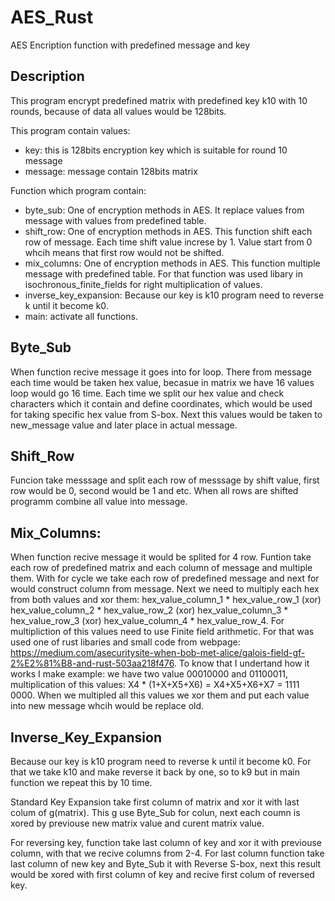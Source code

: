# AES_Rust
AES Encription function with predefined message and key

## Description
This program encrypt predefined matrix with predefined key k10 with 10 rounds, because of data all values would be 128bits.

This program contain values:
 - key: this is 128bits encryption key which is suitable for round 10 message
 - message: message contain 128bits matrix

Function which program contain:
 - byte_sub: One of encryption methods in AES. It replace values from message with values from predefined table.
 - shift_row: One of encryption methods in AES. This function shift each row of message. Each time shift value increse by 1. Value start from 0 whcih means that first row would not be shifted.
 - mix_columns: One of encryption methods in AES. This function multiple message with predefined table. For that function was used libary in isochronous_finite_fields for right multiplication of values.
 - inverse_key_expansion: Because our key is k10 program need to reverse k until it become k0.
 - main: activate all functions.

## Byte_Sub

When function recive message it goes into for loop. There from message each time would be taken hex value, becasue in matrix we have 16 values loop would go 16 time.
Each time we split our hex value and check characters which it contain and define coordinates, which would be used for taking specific hex value from S-box.
Next this values would be taken to new_message value and later place in actual message.

## Shift_Row

Funcion take messsage and split each row of messsage by shift value, first row would be 0, second would be 1 and etc. When all rows are shifted programm combine all value into message.

## Mix_Columns:

When function recive message it would be splited for 4 row. Funtion take each row of predefined matrix and each column of message and multiple them. 
With for cycle we take each row of predefined message and next for would construct column from message. Next we need to multiply each hex from both values and xor them: 
hex_value_column_1 * hex_value_row_1 (xor) hex_value_column_2 * hex_value_row_2 (xor) hex_value_column_3 * hex_value_row_3 (xor) hex_value_column_4 * hex_value_row_4.
For multipliction of this values need to use Finite field arithmetic. For that was used one of rust libaries and small code from webpage: https://medium.com/asecuritysite-when-bob-met-alice/galois-field-gf-2%E2%81%B8-and-rust-503aa218f476.
To know that I undertand how it works I make example: we have two value 00010000 and 01100011, multiplication of this values: X4 * (1+X+X5+X6) = X4+X5+X6+X7 = 1111 0000.
When we multipled all this values we xor them and put each value into new message whcih would be replace old.

## Inverse_Key_Expansion

Because our key is k10 program need to reverse k until it become k0. For that we take k10 and make reverse it back by one, so to k9 but in main function we repeat this by 10 time.

Standard Key Expansion take first column of matrix and xor it with last colum of g(matrix). This g use Byte_Sub for colun, next each coumn is xored by previouse new matrix value and curent matrix value.

For reversing key, function take last column of key and xor it with previouse column, with that we recive columns from 2-4. For last column function take last column of new key and Byte_Sub it with Reverse S-box, next this result would be xored with first column of key and recive first colum of reversed key.

